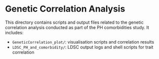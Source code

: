 # Genetic Correlation Analysis

This directory contains scripts and output files related to the genetic correlation analysis conducted as part of the PH comorbidities study. It includes:

- `GeneticCorrelation_plot/`: visualisation scripts and correlation results
- `LDSC_PH_and_comorbidity/`: LDSC output logs and shell scripts for trait correlation




